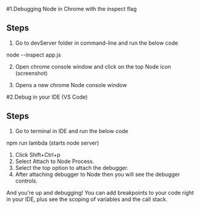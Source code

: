 #1.Debugging Node in Chrome with the inspect flag

## Steps

1. Go to devServer folder in command-line and run the below code

node --inspect app.js

2. Open chrome console window and click on the top Node icon (screenshot)

3. Opens a new chrome Node console window


#2.Debug in your IDE (VS Code)

## Steps

1.  Go to terminal in IDE and run the below code

npm run lambda (starts node server)

1. Click Shift+Ctrl+p
2. Select Attach to Node Process.
3. Select the top option to attach the debugger.
4. After attaching debugger to Node then you will see the debugger controls.

And you&#39;re up and debugging! You can add breakpoints to your code right in your IDE, plus see the scoping of variables and the call stack.
